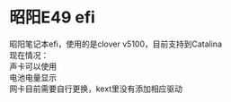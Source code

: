 昭阳E49 efi
===
昭阳笔记本efi，使用的是clover v5100，目前支持到Catalina <br>
现在情况： <br>
声卡可以使用 <br>
电池电量显示 <br>
网卡目前需要自行更换，kext里没有添加相应驱动 <br>
